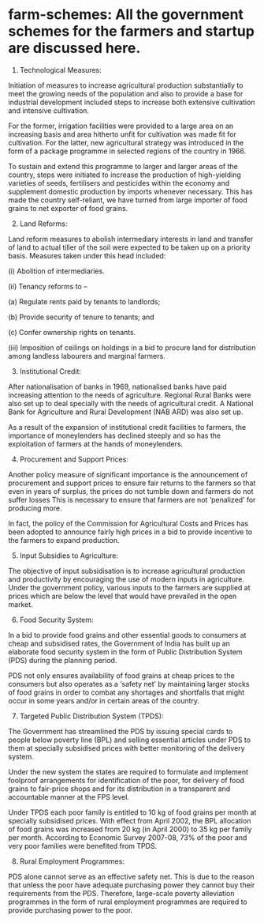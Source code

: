 # farm-schemes: All the government schemes for the farmers and startup are discussed here.

1. Technological Measures:

Initiation of measures to increase agricultural production substantially to meet the growing needs of the population and also to provide a base for industrial development included steps to increase both extensive cultivation and intensive cultivation.

For the former, irrigation facilities were provided to a large area on an increasing basis and area hitherto unfit for cultivation was made fit for cultivation. For the latter, new agricultural strategy was introduced in the form of a package programme in selected regions of the country in 1966.

To sustain and extend this programme to larger and larger areas of the country, steps were initiated to increase the production of high-yielding varieties of seeds, fertilisers and pesticides within the economy and supplement domestic production by imports whenever necessary. This has made the country self-reliant, we have turned from large importer of food grains to net exporter of food grains.

2. Land Reforms:

Land reform measures to abolish intermediary interests in land and transfer of land to actual tiller of the soil were expected to be taken up on a priority basis. Measures taken under this head included:

(i) Abolition of intermediaries.

(ii) Tenancy reforms to –

(a) Regulate rents paid by tenants to landlords;

(b) Provide security of tenure to tenants; and

(c) Confer ownership rights on tenants.

(iii) Imposition of ceilings on holdings in a bid to procure land for distribution among landless labourers and marginal farmers.

3. Institutional Credit:

After nationalisation of banks in 1969, nationalised banks have paid increasing attention to the needs of agriculture. Regional Rural Banks were also set up to deal specially with the needs of agricultural credit. A National Bank for Agriculture and Rural Development (NAB ARD) was also set up.

As a result of the expansion of institutional credit facilities to farmers, the importance of moneylenders has declined steeply and so has the exploitation of farmers at the hands of moneylenders.

4. Procurement and Support Prices:

Another policy measure of significant importance is the announcement of procurement and support prices to ensure fair returns to the farmers so that even in years of surplus, the prices do not tumble down and farmers do not suffer losses This is necessary to ensure that farmers are not ‘penalized’ for producing more.

In fact, the policy of the Commission for Agricultural Costs and Prices has been adopted to announce fairly high prices in a bid to provide incentive to the farmers to expand production.

5. Input Subsidies to Agriculture:

The objective of input subsidisation is to increase agricultural production and productivity by encouraging the use of modern inputs in agriculture. Under the government policy, various inputs to the farmers are supplied at prices which are below the level that would have prevailed in the open market.

6. Food Security System:

In a bid to provide food grains and other essential goods to consumers at cheap and subsidised rates, the Government of India has built up an elaborate food security system in the form of Public Distribution System (PDS) during the planning period.

PDS not only ensures availability of food grains at cheap prices to the consumers but also operates as a ‘safety net’ by maintaining larger stocks of food grains in order to combat any shortages and shortfalls that might occur in some years and/or in certain areas of the country.

7. Targeted Public Distribution System (TPDS):

The Government has streamlined the PDS by issuing special cards to people below poverty line (BPL) and selling essential articles under PDS to them at specially subsidised prices with better monitoring of the delivery system.

Under the new system the states are required to formulate and implement foolproof arrangements for identification of the poor, for delivery of food grains to fair-price shops and for its distribution in a transparent and accountable manner at the FPS level.

Under TPDS each poor family is entitled to 10 kg of food grains per month at specially subsidised prices. With effect from April 2002, the BPL allocation of food grains was increased from 20 kg (in April 2000) to 35 kg per family per month. According to Economic Survey 2007-08, 73% of the poor and very poor families were benefited from TPDS.

8. Rural Employment Programmes:

PDS alone cannot serve as an effective safety net. This is due to the reason that unless the poor have adequate purchasing power they cannot buy their requirements from the PDS. Therefore, large-scale poverty alleviation programmes in the form of rural employment programmes are required to provide purchasing power to the poor.

